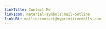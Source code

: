 ```yaml
---
linkTitle: Contact Me
linkIcon: material-symbols:mail-outline
linkURL: mailto:contact@myprimitivedolls.com
---
```

